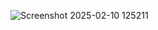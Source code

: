 ![Screenshot 2025-02-10 125211](https://github.com/user-attachments/assets/7073a426-76c1-4947-824e-2d9b9a51ff36)
